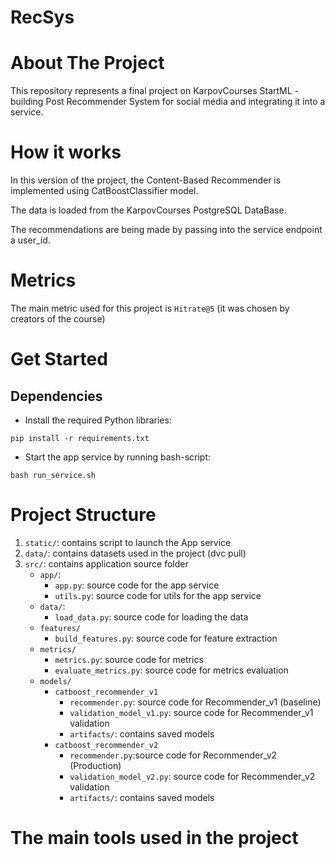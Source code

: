 # RecSys
# About The Project
This repository represents a final project on KarpovCourses StartML - building Post Recommender System for social media and integrating it into a service.


# How it works
In this version of the project, the Content-Based Recommender is implemented using CatBoostClassifier model. 

The data is loaded from the KarpovCourses PostgreSQL DataBase.

The recommendations are being made by passing into the service endpoint a user_id.


# Metrics
The main metric used for this project is `Hitrate@5` (it was chosen by creators of the course)


# Get Started
## Dependencies

* Install the required Python libraries: 
```
pip install -r requirements.txt
```

* Start the app service by running bash-script:
```
bash run_service.sh
```


# Project Structure
1. `static/`: contains script to launch the App service
2. `data/`: contains datasets used in the project (dvc pull)
3. `src/`: contains application source folder
    * `app/`: 
        - `app.py`: source code for the app service
        - `utils.py`: source code for utils for the app service
    * `data/`:
        - `load_data.py`: source code for loading the data
    * `features/`
        - `build_features.py`: source code for feature extraction
    * `metrics/`
        - `metrics.py`: source code for metrics
        - `evaluate_metrics.py`: source code for metrics evaluation
    * `models/`
        - `catboost_recommender_v1`
            + `recommender.py`: source code for Recommender_v1 (baseline)
            + `validation_model_v1.py`: source code for Recommender_v1 validation
            + `artifacts/`: contains saved models
        - `catboost_recommender_v2`
            + `recommender.py`:source code for Recommender_v2 (Production)
            + `validation_model_v2.py`: source code for Recommender_v2 validation
            + `artifacts/`: contains saved models


# The main tools used in the project